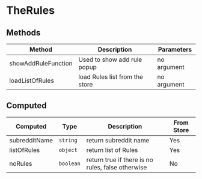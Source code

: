 # TheRules

## Methods

<!-- @vuese:TheRules:methods:start -->
|Method|Description|Parameters|
|---|---|---|
|showAddRuleFunction|Used to show add rule popup|no argument|
|loadListOfRules|load Rules list from the store|no argument|

<!-- @vuese:TheRules:methods:end -->


## Computed

<!-- @vuese:TheRules:computed:start -->
|Computed|Type|Description|From Store|
|---|---|---|---|
|subredditName|`string`|return subreddit name|Yes|
|listOfRules|`object`|return list of Rules|Yes|
|noRules|`boolean`|return true if there is no rules, false otherwise|No|

<!-- @vuese:TheRules:computed:end -->


